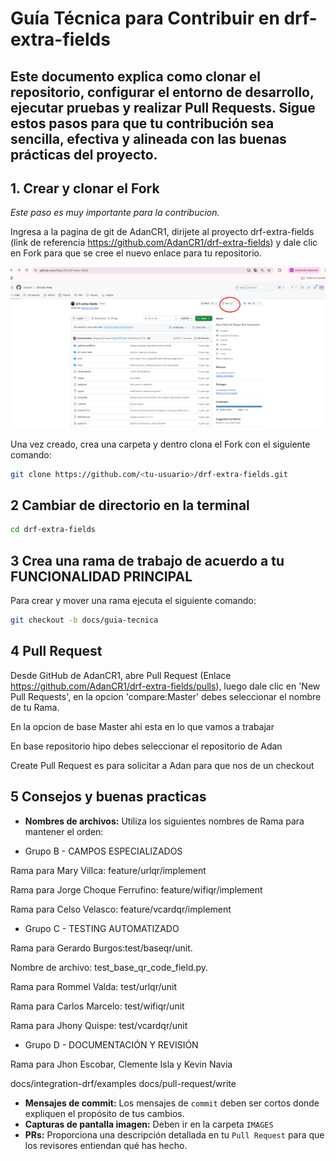 # Guía Técnica para Contribuir en drf-extra-fields

Este documento explica como clonar el repositorio, configurar el entorno de desarrollo, ejecutar pruebas y realizar Pull Requests.
Sigue estos pasos para que tu contribución sea sencilla, efectiva y alineada con las buenas prácticas del proyecto.
---
## 1. Crear y clonar el Fork 

*Este paso es muy importante para la contribucion.*

Ingresa a la pagina de git de AdanCR1, dirijete al proyecto drf-extra-fields (link de referencia https://github.com/AdanCR1/drf-extra-fields) y dale clic en Fork para que se cree el nuevo enlace para tu repositorio.

![imagendeFork](IMAGES/CapturaFork.png)

Una vez creado, crea una carpeta y dentro clona el Fork con el siguiente comando:

```bash
git clone https://github.com/<tu-usuario>/drf-extra-fields.git
```

## 2 Cambiar de directorio en la terminal

```bash
cd drf-extra-fields
```

## 3 Crea una rama de trabajo de acuerdo a tu FUNCIONALIDAD PRINCIPAL 

Para crear y mover una rama ejecuta el siguiente comando:

```bash
git checkout -b docs/guia-tecnica
```

## 4 Pull Request

Desde GitHub de AdanCR1, abre Pull Request (Enlace https://github.com/AdanCR1/drf-extra-fields/pulls), luego dale clic en 'New Pull Requests', en la opcion 'compare:Master' debes seleccionar el nombre de tu Rama.

En la opcion de base Master ahi esta en lo que vamos a trabajar

En base repositorio hipo debes seleccionar el repositorio de Adan 

Create Pull Request es para solicitar a Adan para que nos de un checkout




## 5 Consejos y buenas practicas

* **Nombres de archivos:** Utiliza los siguientes nombres de Rama para mantener el orden:

- Grupo B - CAMPOS ESPECIALIZADOS

Rama para Mary Villca: feature/urlqr/implement

Rama para Jorge Choque Ferrufino: feature/wifiqr/implement

Rama para Celso Velasco: feature/vcardqr/implement

- Grupo C - TESTING AUTOMATIZADO

Rama para Gerardo Burgos:test/baseqr/unit.

Nombre de archivo: test_base_qr_code_field.py.

Rama para Rommel Valda: test/urlqr/unit

Rama para Carlos Marcelo: test/wifiqr/unit

Rama para Jhony Quispe: test/vcardqr/unit

- Grupo D - DOCUMENTACIÓN Y REVISIÓN

Rama para Jhon Escobar, Clemente Isla y Kevin Navia

docs/integration-drf/examples
docs/pull-request/write

* **Mensajes de commit:** Los mensajes de `commit` deben ser cortos donde expliquen el propósito de tus cambios.
* **Capturas de pantalla imagen:** Deben ir en la carpeta `IMAGES`
* **PRs:** Proporciona una descripción detallada en tu `Pull Request` para que los revisores entiendan qué has hecho.






